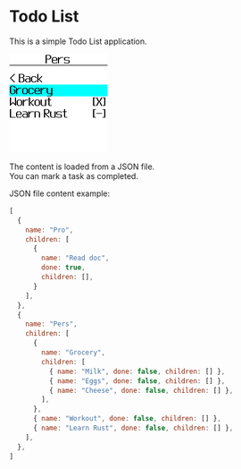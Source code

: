Todo List
========

This is a simple Todo List application.  

![](screenshot2.png)

The content is loaded from a JSON file.  
You can mark a task as completed.

JSON file content example: 
```javascript
[
  {
    name: "Pro",
    children: [
      {
        name: "Read doc",
        done: true,
        children: [],
      }
    ],
  },
  {
    name: "Pers",
    children: [
      {
        name: "Grocery",
        children: [
          { name: "Milk", done: false, children: [] },
          { name: "Eggs", done: false, children: [] },
          { name: "Cheese", done: false, children: [] },
        ],
      },
      { name: "Workout", done: false, children: [] },
      { name: "Learn Rust", done: false, children: [] },
    ],
  },
]
```
